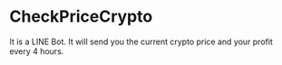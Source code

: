 # CheckPriceCrypto
It is a LINE Bot. It will send you the current crypto price and your profit every 4 hours.
